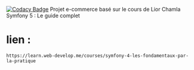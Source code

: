 [![Codacy Badge](https://app.codacy.com/project/badge/Grade/46e3fb05bb5e404b969379ef66930fd7)](https://www.codacy.com/gh/fra9106/airbnb-style-project/dashboard?utm_source=github.com&amp;utm_medium=referral&amp;utm_content=fra9106/airbnb-style-project&amp;utm_campaign=Badge_Grade)
Projet e-commerce basé sur le cours de Lior Chamla Symfony 5 : Le guide complet 

# lien :
```
https://learn.web-develop.me/courses/symfony-4-les-fondamentaux-par-la-pratique


